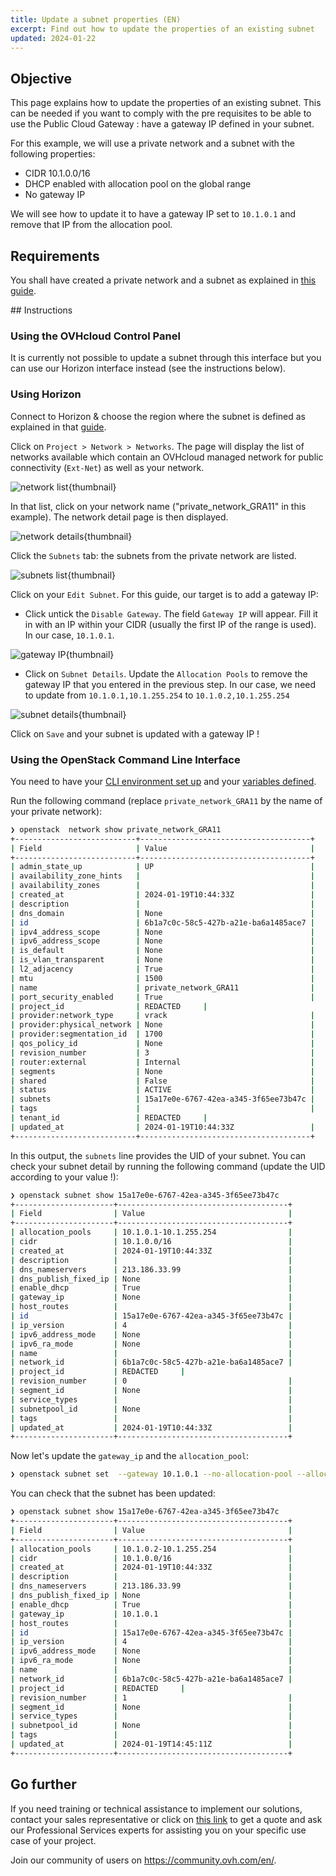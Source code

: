 ```yaml
---
title: Update a subnet properties (EN)
excerpt: Find out how to update the properties of an existing subnet
updated: 2024-01-22
---
```


## Objective

This page explains how to update the properties of an existing subnet. This can be needed if you want to comply with the pre requisites to be able to use the Public Cloud Gateway : have a gateway IP defined in your subnet.

For this example, we will use a private network and a subnet with the following properties:

- CIDR 10.1.0.0/16
- DHCP enabled with allocation pool on the global range
- No gateway IP 

We will see how to update it to have a gateway IP set to `10.1.0.1` and remove that IP from the allocation pool. 

## Requirements

You shall have created a private network and a subnet as explained in [this guide](/pages/public_cloud/public_cloud_network_services/getting-started-07-creating-vrack).

## Instructions

### Using the OVHcloud Control Panel

It is currently not possible to update a subnet through this interface but you can use our Horizon interface instead (see the instructions below).

### Using Horizon

Connect to Horizon & choose the region where the subnet is defined as explained in that [guide](/pages/public_cloud/compute/introducing_horizon).

Click on `Project > Network > Networks`. The page will display the list of networks available which contain an OVHcloud managed network for public connectivity (`Ext-Net`) as well as your network.

![network list](images/network_list.png){thumbnail}

In that list, click on your network name ("private_network_GRA11" in this example). The network detail page is then displayed.

![network details](images/network_details.png){thumbnail}

Click the `Subnets` tab: the subnets from the private network are listed.

![subnets list](images/subnets_list.png){thumbnail}

Click on your `Edit Subnet`. For this guide, our target is to add a gateway IP:

- Click untick the  `Disable Gateway`. The field `Gateway IP` will appear. Fill it in with an IP within your CIDR (usually the first IP of the range is used). In our case, `10.1.0.1`.

![gateway IP](images/add_gateway_ip.png){thumbnail}

- Click on `Subnet Details`. Update the `Allocation Pools` to remove the gateway IP that you entered in the previous step. In our case, we need to update from `10.1.0.1,10.1.255.254` to `10.1.0.2,10.1.255.254`

![subnet details](images/subnet_details.png){thumbnail}

Click on `Save` and your subnet is updated with a gateway IP !

### Using the OpenStack Command Line Interface

You need to have your [CLI environment set up](/pages/public_cloud/compute/prepare_the_environment_for_using_the_openstack_api) and your [variables defined](/pages/public_cloud/compute/loading_openstack_environment_variables).

Run the following command (replace `private_network_GRA11` by the name of your private network):

```bash 
❯ openstack  network show private_network_GRA11
+---------------------------+--------------------------------------+
| Field                     | Value                                |
+---------------------------+--------------------------------------+
| admin_state_up            | UP                                   |
| availability_zone_hints   |                                      |
| availability_zones        |                                      |
| created_at                | 2024-01-19T10:44:33Z                 |
| description               |                                      |
| dns_domain                | None                                 |
| id                        | 6b1a7c0c-58c5-427b-a21e-ba6a1485ace7 |
| ipv4_address_scope        | None                                 |
| ipv6_address_scope        | None                                 |
| is_default                | None                                 |
| is_vlan_transparent       | None                                 |
| l2_adjacency              | True                                 |
| mtu                       | 1500                                 |
| name                      | private_network_GRA11                |
| port_security_enabled     | True                                 |
| project_id                | REDACTED     |
| provider:network_type     | vrack                                |
| provider:physical_network | None                                 |
| provider:segmentation_id  | 1700                                 |
| qos_policy_id             | None                                 |
| revision_number           | 3                                    |
| router:external           | Internal                             |
| segments                  | None                                 |
| shared                    | False                                |
| status                    | ACTIVE                               |
| subnets                   | 15a17e0e-6767-42ea-a345-3f65ee73b47c |
| tags                      |                                      |
| tenant_id                 | REDACTED     |
| updated_at                | 2024-01-19T10:44:33Z                 |
+---------------------------+--------------------------------------+
```

In this output, the `subnets` line provides the UID of your subnet. 
You can check your subnet detail by running the following command (update the UID according to your value !):

```bash
❯ openstack subnet show 15a17e0e-6767-42ea-a345-3f65ee73b47c
+----------------------+--------------------------------------+
| Field                | Value                                |
+----------------------+--------------------------------------+
| allocation_pools     | 10.1.0.1-10.1.255.254                |
| cidr                 | 10.1.0.0/16                          |
| created_at           | 2024-01-19T10:44:33Z                 |
| description          |                                      |
| dns_nameservers      | 213.186.33.99                        |
| dns_publish_fixed_ip | None                                 |
| enable_dhcp          | True                                 |
| gateway_ip           | None                                 |
| host_routes          |                                      |
| id                   | 15a17e0e-6767-42ea-a345-3f65ee73b47c |
| ip_version           | 4                                    |
| ipv6_address_mode    | None                                 |
| ipv6_ra_mode         | None                                 |
| name                 |                                      |
| network_id           | 6b1a7c0c-58c5-427b-a21e-ba6a1485ace7 |
| project_id           | REDACTED     |
| revision_number      | 0                                    |
| segment_id           | None                                 |
| service_types        |                                      |
| subnetpool_id        | None                                 |
| tags                 |                                      |
| updated_at           | 2024-01-19T10:44:33Z                 |
+----------------------+--------------------------------------+
```

Now let's update the `gateway_ip` and the `allocation_pool`:

```bash
❯ openstack subnet set  --gateway 10.1.0.1 --no-allocation-pool --allocation-pool start=10.1.0.2,end=10.1.255.254  15a17e0e-6767-42ea-a345-3f65ee73b47c
```

You can check that the subnet has been updated:

```bash
❯ openstack subnet show 15a17e0e-6767-42ea-a345-3f65ee73b47c
+----------------------+--------------------------------------+
| Field                | Value                                |
+----------------------+--------------------------------------+
| allocation_pools     | 10.1.0.2-10.1.255.254                |
| cidr                 | 10.1.0.0/16                          |
| created_at           | 2024-01-19T10:44:33Z                 |
| description          |                                      |
| dns_nameservers      | 213.186.33.99                        |
| dns_publish_fixed_ip | None                                 |
| enable_dhcp          | True                                 |
| gateway_ip           | 10.1.0.1                             |
| host_routes          |                                      |
| id                   | 15a17e0e-6767-42ea-a345-3f65ee73b47c |
| ip_version           | 4                                    |
| ipv6_address_mode    | None                                 |
| ipv6_ra_mode         | None                                 |
| name                 |                                      |
| network_id           | 6b1a7c0c-58c5-427b-a21e-ba6a1485ace7 |
| project_id           | REDACTED     |
| revision_number      | 1                                    |
| segment_id           | None                                 |
| service_types        |                                      |
| subnetpool_id        | None                                 |
| tags                 |                                      |
| updated_at           | 2024-01-19T14:45:11Z                 |
+----------------------+--------------------------------------+
```

## Go further

If you need training or technical assistance to implement our solutions, contact your sales representative or click on [this link](https://www.ovhcloud.com/de/professional-services/) to get a quote and ask our Professional Services experts for assisting you on your specific use case of your project.

Join our community of users on <https://community.ovh.com/en/>.
